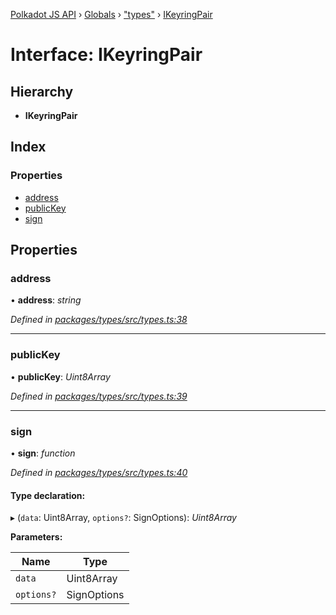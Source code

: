[Polkadot JS API](../README.md) › [Globals](../globals.md) › ["types"](../modules/_types_.md) › [IKeyringPair](_types_.ikeyringpair.md)

# Interface: IKeyringPair

## Hierarchy

* **IKeyringPair**

## Index

### Properties

* [address](_types_.ikeyringpair.md#address)
* [publicKey](_types_.ikeyringpair.md#publickey)
* [sign](_types_.ikeyringpair.md#sign)

## Properties

###  address

• **address**: *string*

*Defined in [packages/types/src/types.ts:38](https://github.com/polkadot-js/api/blob/4cb8462d50/packages/types/src/types.ts#L38)*

___

###  publicKey

• **publicKey**: *Uint8Array*

*Defined in [packages/types/src/types.ts:39](https://github.com/polkadot-js/api/blob/4cb8462d50/packages/types/src/types.ts#L39)*

___

###  sign

• **sign**: *function*

*Defined in [packages/types/src/types.ts:40](https://github.com/polkadot-js/api/blob/4cb8462d50/packages/types/src/types.ts#L40)*

#### Type declaration:

▸ (`data`: Uint8Array, `options?`: SignOptions): *Uint8Array*

**Parameters:**

Name | Type |
------ | ------ |
`data` | Uint8Array |
`options?` | SignOptions |
